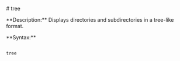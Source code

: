 \# tree



\*\*Description:\*\* Displays directories and subdirectories in a tree-like format.



\*\*Syntax:\*\*

```bash

tree



